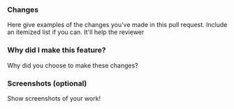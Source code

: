 ### Changes
Here give examples of the changes you've made in this pull request. Include an itemized list if you can. It'll help the reviewer

### Why did I make this feature?
Why did you choose to make these changes?

### Screenshots (optional)
Show screenshots of your work!